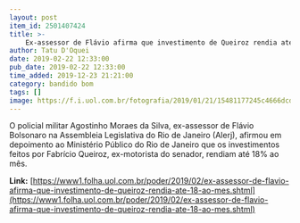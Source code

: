 ```yaml
---
layout: post
item_id: 2501407424
title: >-
    Ex-assessor de Flávio afirma que investimento de Queiroz rendia até 18% ao mês
author: Tatu D'Oquei
date: 2019-02-22 12:33:00
pub_date: 2019-02-22 12:33:00
time_added: 2019-12-23 21:21:00
category: bandido bom
tags: []
image: https://f.i.uol.com.br/fotografia/2019/01/21/15481177245c4666dcdb1bf_1548117724_3x2_md.jpg
---
```


O policial militar Agostinho Moraes da Silva, ex-assessor de Flávio Bolsonaro na Assembleia Legislativa do Rio de Janeiro (Alerj), afirmou em depoimento ao Ministério Público do Rio de Janeiro que os investimentos feitos por Fabrício Queiroz, ex-motorista do senador, rendiam até 18% ao mês.

**Link:** [https://www1.folha.uol.com.br/poder/2019/02/ex-assessor-de-flavio-afirma-que-investimento-de-queiroz-rendia-ate-18-ao-mes.shtml](https://www1.folha.uol.com.br/poder/2019/02/ex-assessor-de-flavio-afirma-que-investimento-de-queiroz-rendia-ate-18-ao-mes.shtml)

